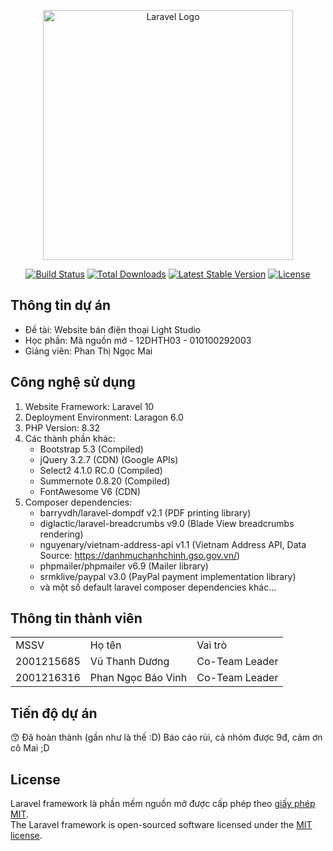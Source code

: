 <p align="center"><a href="https://laravel.com" target="_blank"><img src="https://raw.githubusercontent.com/laravel/art/master/logo-lockup/5%20SVG/2%20CMYK/1%20Full%20Color/laravel-logolockup-cmyk-red.svg" width="400" alt="Laravel Logo"></a></p>

<p align="center">
<a href="https://github.com/laravel/framework/actions"><img src="https://github.com/laravel/framework/workflows/tests/badge.svg" alt="Build Status"></a>
<a href="https://packagist.org/packages/laravel/framework"><img src="https://img.shields.io/packagist/dt/laravel/framework" alt="Total Downloads"></a>
<a href="https://packagist.org/packages/laravel/framework"><img src="https://img.shields.io/packagist/v/laravel/framework" alt="Latest Stable Version"></a>
<a href="https://packagist.org/packages/laravel/framework"><img src="https://img.shields.io/packagist/l/laravel/framework" alt="License"></a>
</p>

## Thông tin dự án

- Đề tài: Website bán điện thoại Light Studio
- Học phần: Mã nguồn mở - 12DHTH03 - 010100292003
- Giảng viên: Phan Thị Ngọc Mai

## Công nghệ sử dụng

1. Website Framework: Laravel 10
2. Deployment Environment: Laragon 6.0
3. PHP Version: 8.32
4. Các thành phần khác:
    - Bootstrap 5.3 (Compiled)
    - jQuery 3.2.7 (CDN) (Google APIs)
    - Select2 4.1.0 RC.0 (Compiled)
    - Summernote 0.8.20 (Compiled)
    - FontAwesome V6 (CDN)
5. Composer dependencies:
    - barryvdh/laravel-dompdf v2.1 (PDF printing library)
    - diglactic/laravel-breadcrumbs v9.0 (Blade View breadcrumbs rendering)
    - nguyenary/vietnam-address-api v1.1 (Vietnam Address API, Data Source: https://danhmuchanhchinh.gso.gov.vn/)
    - phpmailer/phpmailer v6.9 (Mailer library)
    - srmklive/paypal v3.0 (PayPal payment implementation library)
    - và một số default laravel composer dependencies khác...
## Thông tin thành viên

<table>
    <tr>
        <td>MSSV</td>
        <td>Họ tên</td>
        <td>Vai trò</td>
    </tr>
    <tr>
        <td>2001215685</td>
        <td>Vũ Thanh Dương</td>
        <td>Co-Team Leader</td>
    </tr>
    <tr>
        <td>2001216316</td>
        <td>Phan Ngọc Bảo Vinh</td>
        <td>Co-Team Leader</td>
    </tr>
</table>

## Tiến độ dự án

:kissing_smiling_eyes: Đã hoàn thành (gần như là thế :D)
Báo cáo rùi, cả nhóm được 9đ, cảm ơn cô Mai ;D

## License

Laravel framework là phần mềm nguồn mở được cấp phép theo [giấy phép MIT](https://opensource.org/licenses/MIT).
<br>
The Laravel framework is open-sourced software licensed under the [MIT license](https://opensource.org/licenses/MIT).
